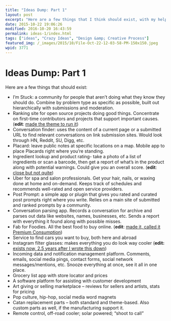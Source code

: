 ```yaml
---
title: "Ideas Dump: Part 1"
layout: post
excerpt: "Here are a few things that I think should exist, with my help or without. Make one or make them all, just let me know when they launch. "
date: 2015-10-22 19:06:26
modified: 2016-10-20 16:43:59
permalink: ideas-1/index.html
tags: ["ideas", "Crazy Ideas", "Design &amp; Creative Process"]
featured_img: /_images/2015/10/File-Oct-22-12-03-58-PM-150x150.jpeg
wpid: 3771
---
```


# Ideas Dump: Part 1

Here are a few things that should exist:

- I’m Stuck: a community for people that aren’t doing what they know they should do. Combine by problem type as specific as possible, built out hierarchically with submissions and moderation.
- Ranking site for open source projects doing good things. Concentrate on first-time contributors and projects that support important causes. (**edit**: [made the theme to run it](http://rankitwp.com/))
- Conversation finder: uses the content of a current page or a submitted URL to find relevant conversations on link submission sites. Would look through HN, Reddit, SU, Digg, etc.
- Placard: leave public notes at specific locations on a map. Mobile app to place Placards right where you’re standing.
- Ingredient lookup and product rating- take a photo of a list of ingredients or scan a barcode, then get a report of what’s in the product along with potential warnings. Could give you an overall score. (**edit**: [close but not quite](http://www.ewg.org/))
- Uber for spa and salon professionals. Get your hair, nails, or waxing done at home and on-demand. Keeps track of schedules and recommends well-rated and open service providers.
- Post Prompt: a simple app or plugin that gives you rated and curated post prompts right where you write. Relies on a main site of submitted and ranked prompts by a community.
- Conversation parsing app. Records a conversation for archive and parses out data like websites, names, businesses, etc. Sends a report with everything it found along with possible misses.
- Fab for Foodies. All the best food to buy online. (**edit**: [made it, called it Premium Consumption](http://premiumconsumption.com/))
- Service to find cars you want to buy, both here and abroad
- Instagram filter glasses: makes everything you do look way cooler (**edit:** [exists now, 2.5 years after I wrote this down](https://www.indiegogo.com/projects/tens-the-real-life-photo-filter#/))
- Incoming data and notification management platform. Comments, emails, social media pings, contact forms, social network messages/mentions, etc. Snooze everything at once, see it all in one place.
- Grocery list app with store locator and prices
- A software platform for assisting with customer development
- Art giving or selling marketplace – reviews for sellers and artists, stats for pricing
- Pop culture, hip-hop, social media word magnets
- Catan replacement parts – both standard and theme-based. Also custom parts as well, if the manufacturing support it.
- Remote control, off-road cooler; solar powered; “shoot to call”